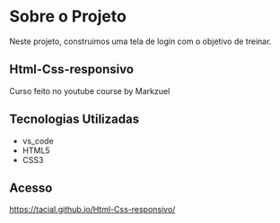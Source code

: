 # Sobre o Projeto
Neste projeto, construimos uma tela de login com o objetivo de treinar.

## Html-Css-responsivo
Curso feito no youtube course by Markzuel

## Tecnologias Utilizadas
<ul><li>vs_code</li>
    <li>HTML5</li>
    <li>CSS3</li></ul>

## Acesso
https://tacial.github.io/Html-Css-responsivo/
